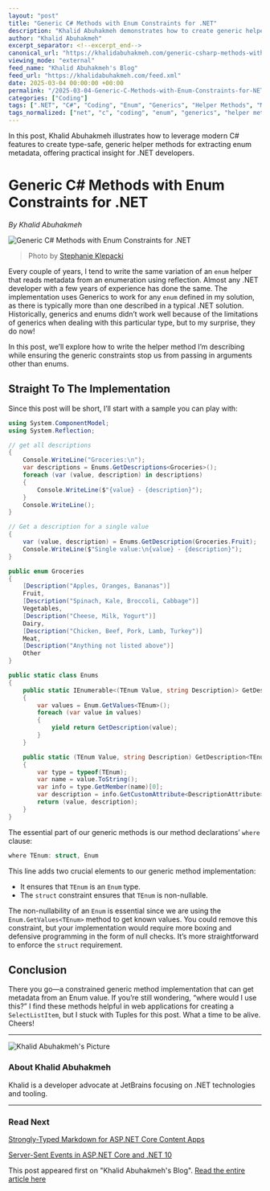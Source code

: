 ```yaml
---
layout: "post"
title: "Generic C# Methods with Enum Constraints for .NET"
description: "Khalid Abuhakmeh demonstrates how to create generic helper methods in C# that work specifically with enums, using updated generic constraints in .NET. The post covers practical implementation, explains the value of constraining generics, and discusses real-world use cases for enum metadata extraction."
author: "Khalid Abuhakmeh"
excerpt_separator: <!--excerpt_end-->
canonical_url: "https://khalidabuhakmeh.com/generic-csharp-methods-with-enum-constraints-for-dotnet"
viewing_mode: "external"
feed_name: "Khalid Abuhakmeh's Blog"
feed_url: "https://khalidabuhakmeh.com/feed.xml"
date: 2025-03-04 00:00:00 +00:00
permalink: "/2025-03-04-Generic-C-Methods-with-Enum-Constraints-for-NET.html"
categories: ["Coding"]
tags: [".NET", "C#", "Coding", "Enum", "Generics", "Helper Methods", "Metadata", "Posts", "Reflection", "Tuples", "Type Constraints", "Web Applications"]
tags_normalized: ["net", "c", "coding", "enum", "generics", "helper methods", "metadata", "posts", "reflection", "tuples", "type constraints", "web applications"]
---
```


In this post, Khalid Abuhakmeh illustrates how to leverage modern C# features to create type-safe, generic helper methods for extracting enum metadata, offering practical insight for .NET developers.<!--excerpt_end-->

# Generic C# Methods with Enum Constraints for .NET

*By Khalid Abuhakmeh*

![Generic C# Methods with Enum Constraints for .NET](https://res.cloudinary.com/abuhakmeh/image/fetch/c_limit,f_auto,q_auto,w_800/https://khalidabuhakmeh.com/assets/images/posts/misc/generic-csharp-methods-enums-dotnet.jpg)

> Photo by [Stephanie Klepacki](https://unsplash.com/@sklepacki)

Every couple of years, I tend to write the same variation of an `enum` helper that reads metadata from an enumeration using reflection. Almost any .NET developer with a few years of experience has done the same. The implementation uses Generics to work for any `enum` defined in my solution, as there is typically more than one described in a typical .NET solution. Historically, generics and enums didn’t work well because of the limitations of generics when dealing with this particular type, but to my surprise, they do now!

In this post, we’ll explore how to write the helper method I’m describing while ensuring the generic constraints stop us from passing in arguments other than enums.

## Straight To The Implementation

Since this post will be short, I’ll start with a sample you can play with:

```csharp
using System.ComponentModel;
using System.Reflection;

// get all descriptions
{
    Console.WriteLine("Groceries:\n");
    var descriptions = Enums.GetDescriptions<Groceries>();
    foreach (var (value, description) in descriptions)
    {
        Console.WriteLine($"{value} - {description}");
    }
    Console.WriteLine();
}

// Get a description for a single value
{
    var (value, description) = Enums.GetDescription(Groceries.Fruit);
    Console.WriteLine($"Single value:\n{value} - {description}");
}

public enum Groceries
{
    [Description("Apples, Oranges, Bananas")]
    Fruit,
    [Description("Spinach, Kale, Broccoli, Cabbage")]
    Vegetables,
    [Description("Cheese, Milk, Yogurt")]
    Dairy,
    [Description("Chicken, Beef, Pork, Lamb, Turkey")]
    Meat,
    [Description("Anything not listed above")]
    Other
}

public static class Enums
{
    public static IEnumerable<(TEnum Value, string Description)> GetDescriptions<TEnum>() where TEnum : struct, Enum
    {
        var values = Enum.GetValues<TEnum>();
        foreach (var value in values)
        {
            yield return GetDescription(value);
        }
    }

    public static (TEnum Value, string Description) GetDescription<TEnum>(TEnum value) where TEnum : struct, Enum
    {
        var type = typeof(TEnum);
        var name = value.ToString();
        var info = type.GetMember(name)[0];
        var description = info.GetCustomAttribute<DescriptionAttribute>() is { } attr ? attr.Description : name;
        return (value, description);
    }
}
```

The essential part of our generic methods is our method declarations’ `where` clause:

```csharp
where TEnum: struct, Enum
```

This line adds two crucial elements to our generic method implementation:

- It ensures that `TEnum` is an `Enum` type.
- The `struct` constraint ensures that `TEnum` is non-nullable.

The non-nullability of an `Enum` is essential since we are using the `Enum.GetValues<TEnum>` method to get known values. You could remove this constraint, but your implementation would require more boxing and defensive programming in the form of null checks. It’s more straightforward to enforce the `struct` requirement.

## Conclusion

There you go—a constrained generic method implementation that can get metadata from an Enum value. If you’re still wondering, “where would I use this?” I find these methods helpful in web applications for creating a `SelectListItem`, but I stuck with Tuples for this post. What a time to be alive. Cheers!

---

![Khalid Abuhakmeh's Picture](/assets/images/authorimage.jpg)

### About Khalid Abuhakmeh

Khalid is a developer advocate at JetBrains focusing on .NET technologies and tooling.

---

### Read Next

[Strongly-Typed Markdown for ASP.NET Core Content Apps](/strongly-typed-markdown-for-aspnet-core-content-apps)

[Server-Sent Events in ASP.NET Core and .NET 10](/server-sent-events-in-aspnet-core-and-dotnet-10)

This post appeared first on "Khalid Abuhakmeh's Blog". [Read the entire article here](https://khalidabuhakmeh.com/generic-csharp-methods-with-enum-constraints-for-dotnet)
